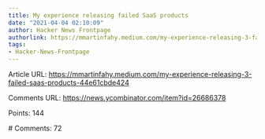 ```yaml
---
title: My experience releasing failed SaaS products
date: "2021-04-04 02:10:09"
author: Hacker News Frontpage
authorlink: https://mmartinfahy.medium.com/my-experience-releasing-3-failed-saas-products-44e61cbde424
tags:
- Hacker-News-Frontpage
---
```


<p>Article URL: <a href="https://mmartinfahy.medium.com/my-experience-releasing-3-failed-saas-products-44e61cbde424">https://mmartinfahy.medium.com/my-experience-releasing-3-failed-saas-products-44e61cbde424</a></p>
<p>Comments URL: <a href="https://news.ycombinator.com/item?id=26686378">https://news.ycombinator.com/item?id=26686378</a></p>
<p>Points: 144</p>
<p># Comments: 72</p>
